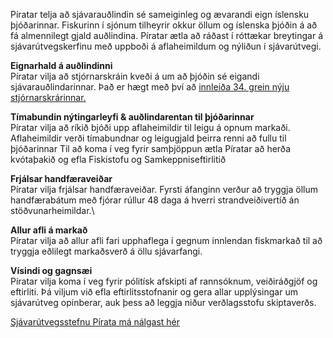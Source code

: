 Píratar telja að sjávarauðlindin sé sameiginleg og ævarandi eign íslensku þjóðarinnar. Fiskurinn í sjónum tilheyrir okkur öllum og íslenska þjóðin á að fá almennilegt gjald auðlindina. Píratar ætla að ráðast í róttækar breytingar á sjávarútvegskerfinu með uppboði á aflaheimildum og nýliðun í sjávarútvegi.

**Eignarhald á auðlindinni** <br/>
Píratar vilja að stjórnarskráin kveði á um að þjóðin sé eigandi sjávarauðlindarinnar. Það er hægt með því að [innleiða 34. grein nýju stjórnarskrárinnar.](http://stjornlagarad.is/starfid/frumvarp/)

**Tímabundin nýtingarleyfi & auðlindarentan til þjóðarinnar** <br/>
Píratar vilja að ríkið bjóði upp aflaheimildir til leigu á opnum markaði. Aflaheimildir verði tímabundnar og leigugjald þeirra renni að fullu til þjóðarinnar Til að koma í veg fyrir samþjöppun ætla Píratar að herða kvótaþakið og efla Fiskistofu og Samkeppniseftirlitið

**Frjálsar handfæraveiðar** <br/>
Píratar vilja frjálsar handfæraveiðar. Fyrsti áfanginn verður að tryggja öllum handfærabátum með fjórar rúllur 48 daga á hverri strandveiðivertíð án stöðvunarheimildar.\

**Allur afli á markað** <br/>
Píratar vilja að allur afli fari upphaflega í gegnum innlendan fiskmarkað til að tryggja eðlilegt markaðsverð á öllu sjávarfangi.

**Vísindi og gagnsæi** <br/>
Píratar vilja koma í veg fyrir pólitísk afskipti af rannsóknum, veiðiráðgjöf og eftirliti. Þá viljum við efla eftirlitsstofnanir og gera allar upplýsingar um sjávarútveg opinberar, auk þess að leggja niður verðlagsstofu skiptaverðs.

[Sjávarútvegsstefnu Pírata má nálgast hér](https://x.piratar.is/polity/1/issue/473/)
